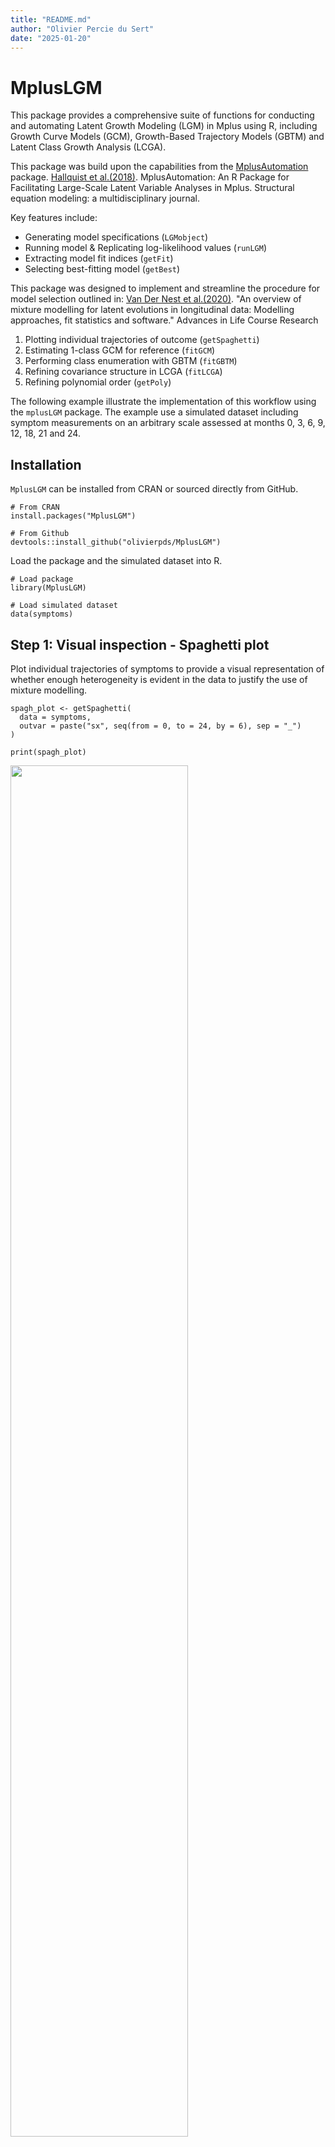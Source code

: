 ```yaml
---
title: "README.md"
author: "Olivier Percie du Sert"
date: "2025-01-20"
---
```


# MplusLGM

This package provides a comprehensive suite of functions for conducting and automating Latent Growth Modeling (LGM) in Mplus using R, including Growth Curve Models (GCM), Growth-Based Trajectory Models (GBTM) and Latent Class Growth Analysis (LCGA).

This package was build upon the capabilities from the [MplusAutomation](https://github.com/michaelhallquist/MplusAutomation) package. [Hallquist et al.(2018)](https://pmc.ncbi.nlm.nih.gov/articles/PMC6075832/). MplusAutomation: An R Package for Facilitating Large-Scale Latent Variable Analyses in Mplus. Structural equation modeling: a multidisciplinary journal.

Key features include:

  -   Generating model specifications (`LGMobject`)
  -   Running model & Replicating log-likelihood values (`runLGM`)
  -   Extracting model fit indices (`getFit`)
  -   Selecting best-fitting model (`getBest`)

This package was designed to implement and streamline the procedure for model selection outlined in: [Van Der Nest et al.(2020)](https://www.sciencedirect.com/science/article/pii/S1040260819301881?via%3Dihub). "An overview of mixture modelling for latent evolutions in longitudinal data: Modelling approaches, fit statistics and software." Advances in Life Course Research

  1.  Plotting individual trajectories of outcome (`getSpaghetti`)
  2.  Estimating 1-class GCM for reference (`fitGCM`)
  3.  Performing class enumeration with GBTM (`fitGBTM`)
  4.  Refining covariance structure in LCGA (`fitLCGA`)
  5.  Refining polynomial order (`getPoly`)

The following example illustrate the implementation of this workflow using the `mplusLGM` package. 
The example use a simulated dataset including symptom measurements on an arbitrary scale assessed at months 0, 3, 6, 9, 12, 18, 21 and 24.

## Installation

`MplusLGM` can be installed from CRAN or sourced directly from GitHub.

```
# From CRAN
install.packages("MplusLGM")

# From Github
devtools::install_github("olivierpds/MplusLGM")
```

Load the package and the simulated dataset into R.

```
# Load package
library(MplusLGM)

# Load simulated dataset 
data(symptoms)
```

<!-- 
```
setwd("~/Library/CloudStorage/OneDrive-McGillUniversity/CRISP/PhD/PEPP-Montreal/2.PEPP5/Analyses")

PEPP2_df <- list.files(file.path('..', '..', 'GitHub', 'PEPP_private', 'PEPP2', 'Data', 'SAV'),
  full.names = TRUE) %>%
  file.info() %>%
  filter(isdir == FALSE) %>% 
  slice_max(mtime) %>% # get the most updated file
  rownames() %>% 
  read_sav()

PEPP2_df <- PEPP2_df %>% 
  filter(pin <= 857) %>% 
  select(num_range(prefix = "SANS_", range = 0:24)) %>% 
  rename_with(~ paste("sx", c(0, 1, 2, 3, 6, 9, 12, 18, 24), sep = "_"), starts_with('SANS')) 
    
missings <- PEPP2_df %>% 
  map_dfc(\(x) sum(is.na(x)) / nrow(.) * 100) %>% 
  pivot_longer(cols = everything(),
               values_to = '%miss') %>% 
  pull("%miss") %>%
  round(0) 
    
missings[[2]] <- 15
  
PEPP2_df <- PEPP2_df %>% 
  filter(if_all(everything(), ~ !is.na(.x))) 
                  
symptoms <- modgo(data = PEPP2_df, n_samples = 350, generalized_mode = TRUE) %>% 
  pluck("simulated_data", 1) %>% 
  mutate(id = seq(350)) %>% 
  mutate(across(everything(), ~ round(., 0))) %>% 
  select(id, starts_with("sx")) 
  delete_MCAR(p = missings/100)
  
setwd("~/Library/CloudStorage/OneDrive-McGillUniversity/CRISP/PhD/PEPP-Montreal/Github/MplusLGM")
```
-->

## Step 1: Visual inspection - Spaghetti plot

Plot individual trajectories of symptoms to provide a visual representation of whether 
enough heterogeneity is evident in the data to justify the use of mixture modelling.

```         
spagh_plot <- getSpaghetti(
  data = symptoms, 
  outvar = paste("sx", seq(from = 0, to = 24, by = 6), sep = "_")
)

print(spagh_plot)
```

<!-- ggsave(spagh_plot, 
filename = file.path(getwd(), "Results", "Figures", "spahg_plot.png")) -->

<img src="Results/Figures/spahg_plot.png" width="75%"/>

## Step 2: Reference - Growth Curve Modelling (GCM)

Fit a GCM to represent the best single-class depiction of change against which subsequent models will be compared.

The maximum polynomial order should be selected based on the number of time points, the spaghetti plot and previous 
theoretical or practical insights to guide the initial scoping of potential models.

A linear model (i.e., polynomial order 1) will be estimated with the `fitGCM` function, as cubic and quadratic models failed to converge.

```         
# Fit GCM
GCM_model <- fitGCM(
  data = symptoms,
  outvar = paste("sx", seq(from = 0, to = 24, by = 6), sep = "_"), 
  idvar = "id",
  starting_val = 500,
  polynomial = 1,
  timescores = seq(from = 0, to = 24, by = 6),
  output = c("TECH1", "SAMPSTAT", "STANDARDIZED"),
  )

# Examine fit indices
GCM_fit <- getFit(GCM_model)

print(GCM_fit)
```
```
#              Title Observations Parameters        LL      BIC     aBIC      AIC     AICC     CAIC 
# 1 GCM_P1_K1_S1000;          350         10 -4873.299 9805.177 9773.454 9766.598 9767.247 9815.177
```

## Step 3: Class enumeration - Group-Based Trajectory Modeling (GBTM)

Fit a series of GBTM with an increasing number of classes to determine the optimal latent structure.

During class enumeration, the number of suspected classes should be selected based on the sample size, the spaghetti plot and
prior theoretical or practical insights to guide the initial scoping of potential models.

GBTM should converge the quickest to a solution given its lower number of free parameters when compared to other
LGM. Models with 2 to 6 latent classes will be evaluated using the `fitGBTM` function.

```         
# Fit GBTM
GBTM_models <- fitGBTM(
  data = symptoms,
  outvar = paste("sx", seq(from = 0, to = 24, by = 6), sep = "_"),
  idvar = "id",
  starting_val = 500,
  min_k = 2L,
  max_k = 6L,
  timescores = seq(from = 0, to = 24, by = 6),
  polynomial = 3,
  output = c("TECH1", "TECH11", "SAMPSTAT", "STANDARDIZED")
)

# Examine fit indices
GBTM_fit <- getFit(GBTM_models)

print(GBTM_fit)
```
<!--
  GBTM_fit %>%
  kbl() %>% 
  kable_classic() %>% 
  scroll_box(width = "100%", height = "200px") %>% 
  save_kable(file = file.path("Results", "Figures", "GBTM_fit.html"), self_contained = TRUE)
  -->

The optimal number of latent classes (K) will be determined using the Bayesian Information Criterion (BIC).
The difference in BIC between the K and K-1 models will be assessed using the Lo-Mendel-Rubin adjusted likelihood ratio test
(LMR-aLRT), as the Bootstrapped LRT (BLRT) provided inconclusive results.

Examining the fit indices, the GBTM with 4 latent classes had the best BIC value. However, the aLRT p-value 
was not significant (p > 0.05), indicating that the number of latent classes could be reduced to K = 3.

Alternatively, the `getBest` function can be used to select the best-fitting model according to the same
criteria.

```         
# Select best-fitting GBTM
GBTM_best <- getBest(
  lgm_object = GBTM_models, 
  ic = "BIC",
  lrt = "aLRT", 
  p = 0.05
  )
```
```
# The model with the best BIC value is: GBTM_P3_K4_S1000.
# The T11_LMR_PValue p-value was not significant (p > 0.05), indicating that the number of classes (K) could be reduced to K = 3.
# The suggested best-fitting model is: GBTM_P3_K3_S1000.
```

Inspect the trajectory plots at each step to ensure that the emergent patterns are sensible by considering 
their empirical implications and whether the trajectories are distinct.

```         
# Plot best-fitting GBTM
GBTM_plot <- MplusAutomation::plotGrowthMixtures(
  GBTM_best,
  bw = FALSE,
  rawdata = TRUE,
  alpha_range =c(0, 0.05),
  time_scale = seq(from = 0, to = 24, by = 6)
)

print(GBTM_plot)
```

<!-- ggsave(GBTM_plot, 
filename = file.path("Results", "Figures", "GBTM_plot.png")) -->

<img src="Results/Figures/GBTM_plot.png" width="75%"/>

## Step 4: Refine Covariance Structure - Latent Class Growth Analysis (LCGA)

Fit a series of LCGA to determine the optimal covariance structure, progressively relaxing the assumptions of
equal residual variance across time and/or class.

LCGA models with 3 latent classes will be estimated using the `fitLCGA` function, allowing for residual variance to vary:

  - across time
  - across class
  - across both time and class

```         
# Run LCGA models
LCGA_models <- fitLCGA(
  data = symptoms,
  outvar = paste("sx", seq(from = 0, to = 24, by = 6), sep = "_"),
  idvar = "id",
  starting_val = 500,
  k = 3L,
  timescores = seq(from = 0, to = 24, by = 6),
  polynomial = 3,
  output = c('TECH1', 'TECH11', 'SAMPSTAT', 'STANDARDIZED'),
  wd = 'Results'
)
  
# Examine fit indices
LCGA_fit <- getFit(c(GBTM_best, LCGA_models))

print(LCGA_fit)
```

<!--
  LCGA_fit %>%
  kbl() %>% 
  kable_classic() %>% 
  scroll_box(width = "100%", height = "200px") %>% 
  save_kable(file = file.path("Results", "Figures", "LCGA_fit.html"), self_contained = TRUE)
  -->

<iframe src="https://olivierpds.github.io/MplusLGM/LCGA_fit.html" width="100%" height="300px" style="border:none;"></iframe>

Examining the fit indices of the LCGA models in comparison to the best-fitting GBTM, the LCGA
with relaxed residual variance across class had the best BIC value. The aLRT p-value 
was significant (p <= 0.05), indicating that the number of classes couldn't be further reduced.

```
# Select best-fitting GBTM
LCGA_best <- getBest(
  lgm_object = c(GBTM_best, LCGA_models),
  ic = "BIC"
  )
```

```
# The model with the best BIC value is: LCGA_C_P3_K3_S1000;
# Note: The T11_LMR_PValue p-value is significant (p <= 0.05), indicating that the number of classes cannot be reduced.
```

```         
# Plot best-fitting GBTM
LCGA_plot <- MplusAutomation::plotGrowthMixtures(
  LCGA_best,
  bw = FALSE,
  rawdata = TRUE,
  alpha_range =c(0, 0.05),
  time_scale = seq(from = 0, to = 24, by = 6)
)

print(LCGA_plot)
```
<!-- LCGA_plot %>% 
ggsave(filename = file.path("Results", "Figures", "LCGA_plot.png")) -->

<img src="Results/Figures/LCGA_plot.png" width="75%"/>

## Step 5: Refine Polynomial Order

Remove the highest-order polynomial terms that are non-significant iteratively per class and re-running the updated models 
using the `getPoly` function.

```         
# Refine polynomial order
final_model <- getPoly(
  lgm_object = LCGA_best, 
  wd = 'Results')
```

```
# Class 3: the highest-order polynomial term was not significant (p > 0.05) and was removed CUB@0
# Class 2: the highest-order polynomial term was not significant (p > 0.05) and was removed CUB@0
# Class 1: the highest-order polynomial term was not significant (p > 0.05) and was removed CUB@0
# 
# Class 3: the highest-order polynomial term was not significant (p > 0.05) and was removed Q@0
# 
# [1] "The highest-order polynomial term is significant (p < 0.05) across all classes."
```
  
```
# Examine fit indices 
final_fit <- getFit(final_model)

print(final_fit)
```
<!--
  final_fit %>%
  kbl() %>% 
  kable_classic() %>% 
  scroll_box(width = "100%", height = "200px") %>% 
  save_kable(file = file.path("Results", "Figures", "final_fit.html"), self_contained = TRUE)
  
   as.character() %>% 
  cat() -->
  
<iframe src="https://olivierpds.github.io/MplusLGM/final_fit.html" width="100%" height="300px" style="border:none;"></iframe>

```
# Plot final model
final_plot <- MplusAutomation::plotGrowthMixtures(
  final_model,
  bw = FALSE,
  rawdata = TRUE,
  alpha_range =c(0, 0.05),
  time_scale = seq(from = 0, to = 24, by = 6)
)

print(final_plot)
```

<!-- ggsave(LCGA_plot, 
filename = file.path(getwd(), "Results", "Figures", "final_plot.png")) -->

<img src="Results/Figures/final_plot.png" width="75%"/>
